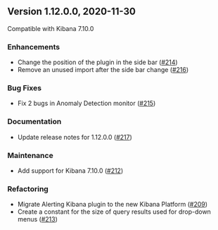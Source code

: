 ## Version 1.12.0.0, 2020-11-30

Compatible with Kibana 7.10.0

### Enhancements
  * Change the position of the plugin in the side bar ([#214](https://github.com/opendistro-for-elasticsearch/alerting-kibana-plugin/pull/214))
  * Remove an unused import after the side bar change ([#216](https://github.com/opendistro-for-elasticsearch/alerting-kibana-plugin/pull/216))

### Bug Fixes
  * Fix 2 bugs in Anomaly Detection monitor ([#215](https://github.com/opendistro-for-elasticsearch/alerting-kibana-plugin/pull/215))

### Documentation
  * Update release notes for 1.12.0.0 ([#217](https://github.com/opendistro-for-elasticsearch/alerting-kibana-plugin/pull/217))

### Maintenance
  * Add support for Kibana 7.10.0 ([#212](https://github.com/opendistro-for-elasticsearch/alerting-kibana-plugin/pull/212))

### Refactoring
  * Migrate Alerting Kibana plugin to the new Kibana Platform ([#209](https://github.com/opendistro-for-elasticsearch/alerting-kibana-plugin/pull/209))
  * Create a constant for the size of query results used for drop-down menus ([#213](https://github.com/opendistro-for-elasticsearch/alerting-kibana-plugin/pull/213))